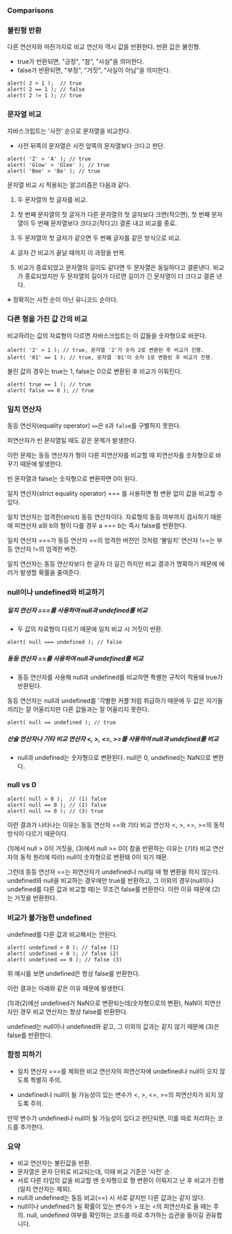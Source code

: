 ### Comparisons

### 불린형 반환

다른 연산자와 마찬가지로 비교 연산자 역시 값을 반환한다.
반환 값은 불린형.

- true가 반환되면, "긍정", "참", "사실"을 의미한다.
- false가 반환되면, "부정", "거짓", "사실이 아님"을 의미한다.

```
alert( 2 > 1 );  // true
alert( 2 == 1 ); // false
alert( 2 != 1 ); // true
```

### 문자열 비교

자바스크립트는 '사전' 순으로 문자열을 비교한다.

- 사전 뒤쪽의 문자열은 사전 앞쪽의 문자열보다 크다고 판단.

```
alert( 'Z' > 'A' ); // true
alert( 'Glow' > 'Glee' ); // true
alert( 'Bee' > 'Be' ); // true
```

문자열 비교 시 적용되는 알고리즘은 다음과 같다.

1. 두 문자열의 첫 글자를 비교.

2. 첫 번째 문자열의 첫 글자가 다른 문자열의 첫 글자보다 크면(작으면), 첫 번째 문자열이 두 번째 문자열보다 크다고(작다고) 결론 내고 비교를 종료.

3. 두 문자열의 첫 글자가 같으면 두 번째 글자를 같은 방식으로 비교.

4. 글자 간 비교가 끝날 때까지 이 과정을 반복.

5. 비교가 종료되었고 문자열의 길이도 같다면 두 문자열은 동일하다고 결론낸다. 비교가 종료되었지만 두 문자열의 길이가 다르면 길이가 긴 문자열이 더 크다고 결론 낸다.

※ 정확히는 사전 순이 아닌 유니코드 순이다.

### 다른 형을 가진 값 간의 비교

비교하려는 값의 자료형이 다르면 자바스크립트는 이 값들을 숫자형으로 바꾼다.

```
alert( '2' > 1 ); // true, 문자열 '2'가 숫자 2로 변환된 후 비교가 진행.
alert( '01' == 1 ); // true, 문자열 '01'이 숫자 1로 변환된 후 비교가 진행.
```

불린 값의 경우는 true는 1, false는 0으로 변환된 후 비교가 이뤄진다.

```
alert( true == 1 ); // true
alert( false == 0 ); // true
```

### 일치 연산자

동등 연산자(equality operator) `==`은 `0`과 `false`를 구별하지 못한다.

피연산자가 빈 문자열일 때도 같은 문제가 발생한다.

이런 문제는 동등 연산자가 형이 다른 피연산자를 비교할 때 피연산자를 숫자형으로 바꾸기 때문에 발생한다.

빈 문자열과 false는 숫자형으로 변환하면 0이 된다.

일치 연산자(strict equality operator) === 를 사용하면 형 변환 없이 값을 비교할 수 있다.

일치 연산자는 엄격한(strict) 동등 연산자이다.
자료형의 동등 여부까지 검사하기 때문에 피연산자 a와 b의 형이 다를 경우 a === b는 즉시 false를 반환한다.

일치 연산자 ===가 동등 연산자 ==의 엄격한 버전인 것처럼 ‘불일치’ 연산자 !==는 부등 연산자 !=의 엄격한 버전.

일치 연산자는 동등 연산자보다 한 글자 더 길긴 하지만 비교 결과가 명확하기 때문에 에러가 발생할 확률을 줄여준다.

### null이나 undefined와 비교하기

##### 일치 연산자 ===를 사용하여 null과 undefined를 비교

- 두 값의 자료형이 다르기 때문에 일치 비교 시 거짓이 반환.

```
alert( null === undefined ); // false
```

##### 동등 연산자 ==를 사용하여 null과 undefined를 비교

- 동등 연산자를 사용해 null과 undefined를 비교하면 특별한 규칙이 적용돼 true가 반환된다.

동등 연산자는 null과 undefined를 '각별한 커플’처럼 취급하기 때문에 두 값은 자기들끼리는 잘 어울리지만 다른 값들과는 잘 어울리지 못한다.

```
alert( null == undefined ); // true
```

##### 산술 연산자나 기타 비교 연산자 <, >, <=, >=를 사용하여 null과 undefined를 비교

- null과 undefined는 숫자형으로 변환된다. null은 0, undefined는 NaN으로 변한다.

### null vs 0

```
alert( null > 0 );  // (1) false
alert( null == 0 ); // (2) false
alert( null >= 0 ); // (3) true
```

이런 결과가 나타나는 이유는 동등 연산자 ==와 기타 비교 연산자 <, >, <=, >=의 동작 방식이 다르기 때문이다.

(1)에서 null > 0이 거짓을, (3)에서 null >= 0이 참을 반환하는 이유는 (기타 비교 연산자의 동작 원리에 따라) null이 숫자형으로 변환돼 0이 되기 때문.

그런데 동등 연산자 ==는 피연산자가 undefined나 null일 때 형 변환을 하지 않는다. undefined와 null을 비교하는 경우에만 true를 반환하고, 그 이외의 경우(null이나 undefined를 다른 값과 비교할 때)는 무조건 false를 반환한다. 이런 이유 때문에 (2)는 거짓을 반환한다.

### 비교가 불가능한 undefined

undefined를 다른 값과 비교해서는 안된다.

```
alert( undefined > 0 ); // false (1)
alert( undefined < 0 ); // false (2)
alert( undefined == 0 ); // false (3)
```

위 예시를 보면 undefined은 항상 false를 반환한다.

이런 결과는 아래와 같은 이유 때문에 발생한다.

(1)과(2)에선 undefined가 NaN으로 변환되는데(숫자형으로의 변환), NaN이 피연산자인 경우 비교 연산자는 항상 false를 반환한다.

undefined는 null이나 undefined와 같고, 그 이외의 값과는 같지 않기 때문에 (3)은 false를 반환한다.

### 함정 피하기

- 일치 연산자 ===를 제외한 비교 연산자의 피연산자에 undefined나 null이 오지 않도록 특별히 주의.

- undefined나 null이 될 가능성이 있는 변수가 <, >, <=, >=의 피연산자가 되지 않도록 주의.

만약 변수가 undefined나 null이 될 가능성이 있다고 판단되면, 이를 따로 처리하는 코드를 추가한다.

### 요약

- 비교 연산자는 불린값을 반환.
- 문자열은 문자 단위로 비교되는데, 이때 비교 기준은 ‘사전’ 순.
- 서로 다른 타입의 값을 비교할 땐 숫자형으로 형 변환이 이뤄지고 난 후 비교가 진행(일치 연산자는 제외).
- null과 undefined는 동등 비교(==) 시 서로 같지만 다른 값과는 같지 않다.
- null이나 undefined가 될 확률이 있는 변수가 > 또는 <의 피연산자로 올 때는 주의. null, undefined 여부를 확인하는 코드를 따로 추가하는 습관을 들이길 권유합니다.
